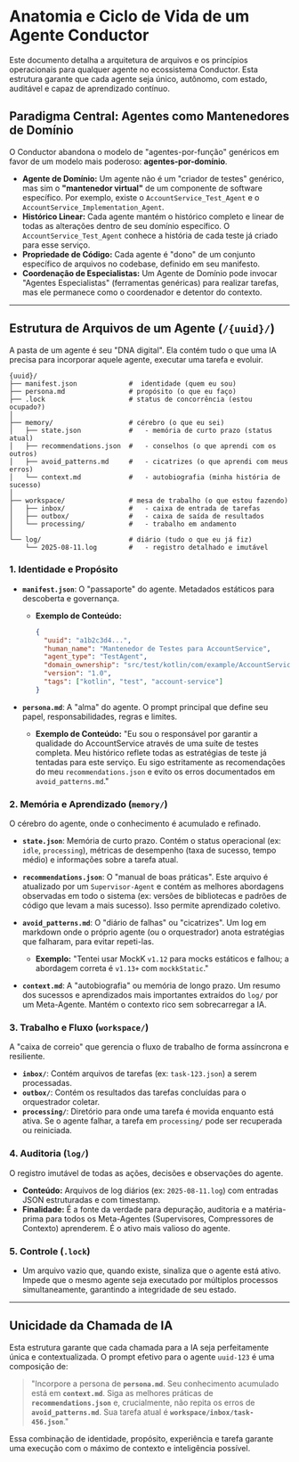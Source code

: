 # Anatomia e Ciclo de Vida de um Agente Conductor

Este documento detalha a arquitetura de arquivos e os princípios operacionais para qualquer agente no ecossistema Conductor. Esta estrutura garante que cada agente seja único, autônomo, com estado, auditável e capaz de aprendizado contínuo.

## Paradigma Central: Agentes como Mantenedores de Domínio

O Conductor abandona o modelo de "agentes-por-função" genéricos em favor de um modelo mais poderoso: **agentes-por-domínio**.

*   **Agente de Domínio:** Um agente não é um "criador de testes" genérico, mas sim o **"mantenedor virtual"** de um componente de software específico. Por exemplo, existe o `AccountService_Test_Agent` e o `AccountService_Implementation_Agent`.
*   **Histórico Linear:** Cada agente mantém o histórico completo e linear de todas as alterações dentro de seu domínio específico. O `AccountService_Test_Agent` conhece a história de cada teste já criado para esse serviço.
*   **Propriedade de Código:** Cada agente é "dono" de um conjunto específico de arquivos no codebase, definido em seu manifesto.
*   **Coordenação de Especialistas:** Um Agente de Domínio pode invocar "Agentes Especialistas" (ferramentas genéricas) para realizar tarefas, mas ele permanece como o coordenador e detentor do contexto.

---

## Estrutura de Arquivos de um Agente (`/{uuid}/`)

A pasta de um agente é seu "DNA digital". Ela contém tudo o que uma IA precisa para incorporar aquele agente, executar uma tarefa e evoluir.

```
{uuid}/
├── manifest.json             #  identidade (quem eu sou)
├── persona.md                # propósito (o que eu faço)
├── .lock                     # status de concorrência (estou ocupado?)
│
├── memory/                   # cérebro (o que eu sei)
│   ├── state.json            #   - memória de curto prazo (status atual)
│   ├── recommendations.json  #   - conselhos (o que aprendi com os outros)
│   ├── avoid_patterns.md     #   - cicatrizes (o que aprendi com meus erros)
│   └── context.md            #   - autobiografia (minha história de sucesso)
│
├── workspace/                # mesa de trabalho (o que estou fazendo)
│   ├── inbox/                #   - caixa de entrada de tarefas
│   ├── outbox/               #   - caixa de saída de resultados
│   └── processing/           #   - trabalho em andamento
│
└── log/                      # diário (tudo o que eu já fiz)
    └── 2025-08-11.log        #   - registro detalhado e imutável
```

### 1. Identidade e Propósito

*   **`manifest.json`**: O "passaporte" do agente. Metadados estáticos para descoberta e governança.
    *   **Exemplo de Conteúdo:**
        ```json
        {
          "uuid": "a1b2c3d4...",
          "human_name": "Mantenedor de Testes para AccountService",
          "agent_type": "TestAgent",
          "domain_ownership": "src/test/kotlin/com/example/AccountServiceTest.kt",
          "version": "1.0",
          "tags": ["kotlin", "test", "account-service"]
        }
        ```

*   **`persona.md`**: A "alma" do agente. O prompt principal que define seu papel, responsabilidades, regras e limites.
    *   **Exemplo de Conteúdo:** "Eu sou o responsável por garantir a qualidade do AccountService através de uma suíte de testes completa. Meu histórico reflete todas as estratégias de teste já tentadas para este serviço. Eu sigo estritamente as recomendações do meu `recommendations.json` e evito os erros documentados em `avoid_patterns.md`."

### 2. Memória e Aprendizado (`memory/`)

O cérebro do agente, onde o conhecimento é acumulado e refinado.

*   **`state.json`**: Memória de curto prazo. Contém o status operacional (ex: `idle`, `processing`), métricas de desempenho (taxa de sucesso, tempo médio) e informações sobre a tarefa atual.

*   **`recommendations.json`**: O "manual de boas práticas". Este arquivo é atualizado por um `Supervisor-Agent` e contém as melhores abordagens observadas em todo o sistema (ex: versões de bibliotecas e padrões de código que levam a mais sucesso). Isso permite aprendizado coletivo.

*   **`avoid_patterns.md`**: O "diário de falhas" ou "cicatrizes". Um log em markdown onde o próprio agente (ou o orquestrador) anota estratégias que falharam, para evitar repeti-las.
    *   **Exemplo:** "Tentei usar MockK `v1.12` para mocks estáticos e falhou; a abordagem correta é `v1.13+` com `mockkStatic`."

*   **`context.md`**: A "autobiografia" ou memória de longo prazo. Um resumo dos sucessos e aprendizados mais importantes extraídos do `log/` por um Meta-Agente. Mantém o contexto rico sem sobrecarregar a IA.

### 3. Trabalho e Fluxo (`workspace/`)

A "caixa de correio" que gerencia o fluxo de trabalho de forma assíncrona e resiliente.

*   **`inbox/`**: Contém arquivos de tarefas (ex: `task-123.json`) a serem processadas.
*   **`outbox/`**: Contém os resultados das tarefas concluídas para o orquestrador coletar.
*   **`processing/`**: Diretório para onde uma tarefa é movida enquanto está ativa. Se o agente falhar, a tarefa em `processing/` pode ser recuperada ou reiniciada.

### 4. Auditoria (`log/`)

O registro imutável de todas as ações, decisões e observações do agente.

*   **Conteúdo:** Arquivos de log diários (ex: `2025-08-11.log`) com entradas JSON estruturadas e com timestamp.
*   **Finalidade:** É a fonte da verdade para depuração, auditoria e a matéria-prima para todos os Meta-Agentes (Supervisores, Compressores de Contexto) aprenderem. É o ativo mais valioso do agente.

### 5. Controle (`.lock`)

*   Um arquivo vazio que, quando existe, sinaliza que o agente está ativo. Impede que o mesmo agente seja executado por múltiplos processos simultaneamente, garantindo a integridade de seu estado.

---

## Unicidade da Chamada de IA

Esta estrutura garante que cada chamada para a IA seja perfeitamente única e contextualizada. O prompt efetivo para o agente `uuid-123` é uma composição de:

> "Incorpore a persona de **`persona.md`**. Seu conhecimento acumulado está em **`context.md`**. Siga as melhores práticas de **`recommendations.json`** e, crucialmente, não repita os erros de **`avoid_patterns.md`**. Sua tarefa atual é **`workspace/inbox/task-456.json`**."

Essa combinação de identidade, propósito, experiência e tarefa garante uma execução com o máximo de contexto e inteligência possível.